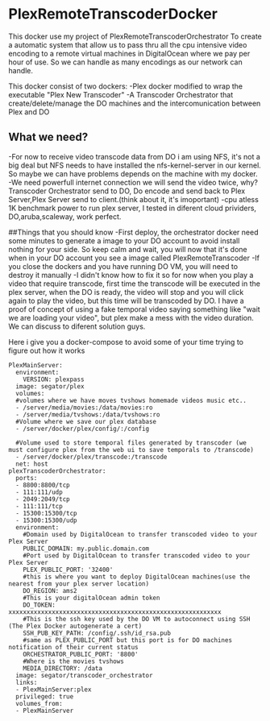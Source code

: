 # PlexRemoteTranscoderDocker

This docker use my project of PlexRemoteTranscoderOrchestrator
To create a automatic system that allow us to pass thru all the cpu intensive video encoding
to a remote virtual machines in DigitalOcean where we pay per hour of use.
So we can handle as many encodings as our network can handle.


This docker consist of two dockers:
-Plex docker modified to wrap the executable "Plex New Transcoder" 
-A Transcoder Orchestrator that create/delete/manage the DO machines and the intercomunication between Plex and DO


## What we need?
-For now to receive video transcode data from DO i am using NFS, it's not a big deal but NFS needs to have installed
 the nfs-kernel-server in our kernel. So maybe we can have problems depends on the machine with my docker.
-We need powerfull internet connection we will send the video twice, why?
 Transcoder Orchestrator send to DO, Do encode and send back to Plex Server,Plex Server send to client.(think about it, it's imoportant)
-cpu atless 1K benchmark power to run plex server, I tested in diferent cloud prividers, DO,aruba,scaleway, work perfect.


##Things that you should know
-First deploy, the orchestrator docker need some minutes to generate a image to your DO account to avoid install nothing for your side.
 So keep calm and wait, you will now that it's done when in your DO account you see a image called PlexRemoteTranscoder
-If you close the dockers and you have running DO VM, you will need to destroy it manually
-I didn't know how to fix it so for now when you play a video that require transcode, first time the transcode will be executed in the
 plex server, when the DO is ready, the video will stop and you will click again to play the video, but this time will be transcoded by DO.
 I have a proof of concept of using a fake temporal video saying something like "wait we are loading your video", 
 but plex make a mess with the video duration. We can discuss to diferent solution guys.
 
Here i give you a docker-compose to avoid some of your time trying to figure out how it works 

```
PlexMainServer:
  environment:
    VERSION: plexpass
  image: segator/plex
  volumes:
  #volumes where we have moves tvshows homemade videos music etc..
  - /server/media/movies:/data/movies:ro
  - /server/media/tvshows:/data/tvshows:ro
  #Volume where we save our plex database
  - /server/docker/plex/config/:/config
    
  #Volume used to store temporal files generated by transcoder (we must configure plex from the web ui to save temporals to /transcode)
  - /server/docker/plex/transcode:/transcode
  net: host
plexTranscoderOrchestrator:
  ports:
  - 8800:8800/tcp
  - 111:111/udp
  - 2049:2049/tcp
  - 111:111/tcp
  - 15300:15300/tcp
  - 15300:15300/udp
  environment:  
    #Domain used by DigitalOcean to transfer transcoded video to your Plex Server
    PUBLIC_DOMAIN: my.public.domain.com
	#Port used by DigitalOcean to transfer transcoded video to your Plex Server
    PLEX_PUBLIC_PORT: '32400'
	#this is where you want to deploy DigitalOcean machines(use the nearest from your plex server location)
    DO_REGION: ams2 
	#This is your digitalOcean admin token
    DO_TOKEN: xxxxxxxxxxxxxxxxxxxxxxxxxxxxxxxxxxxxxxxxxxxxxxxxxxxxxxxxxxx
	#This is the ssh key used by the DO VM to autoconnect using SSH (The Plex Docker autogenerate a cert)
    SSH_PUB_KEY_PATH: /config/.ssh/id_rsa.pub
	#same as PLEX_PUBLIC_PORT but this port is for DO machines notification of their current status
    ORCHESTRATOR_PUBLIC_PORT: '8800'
	#Where is the movies tvshows
    MEDIA_DIRECTORY: /data
  image: segator/transcoder_orchestrator
  links:
  - PlexMainServer:plex
  privileged: true
  volumes_from:
  - PlexMainServer
```


